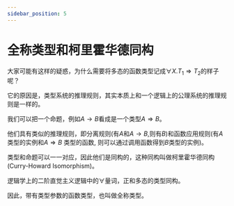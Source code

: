 ```yaml
---
sidebar_position: 5
---
```


# 全称类型和柯里霍华德同构

大家可能有这样的疑惑，为什么需要将多态的函数类型记成$\forall X. T_1\Rightarrow T_2$的样子呢？

它的原因是，类型系统的推理规则，其实本质上和一个逻辑上的公理系统的推理规则是一样的。

我们可以把一个命题，例如$A\to B$看成是一个类型$A\Rightarrow B$。

他们具有类似的推理规则，即分离规则(有$A$和$A\to B$,则有$B$)和函数应用规则(有$A$类型的实例和$A\Rightarrow B$ 类型的函数, 则可以通过调用函数得到$B$类型的实例)。

类型和命题可以一一对应，因此他们是同构的，这种同构叫做柯里霍华德同构(Curry-Howard Isomorphism)。

逻辑学上的二阶直觉主义逻辑中的$\forall$量词，正和多态的类型同构。

因此，带有类型参数的函数类型，也叫做全称类型。